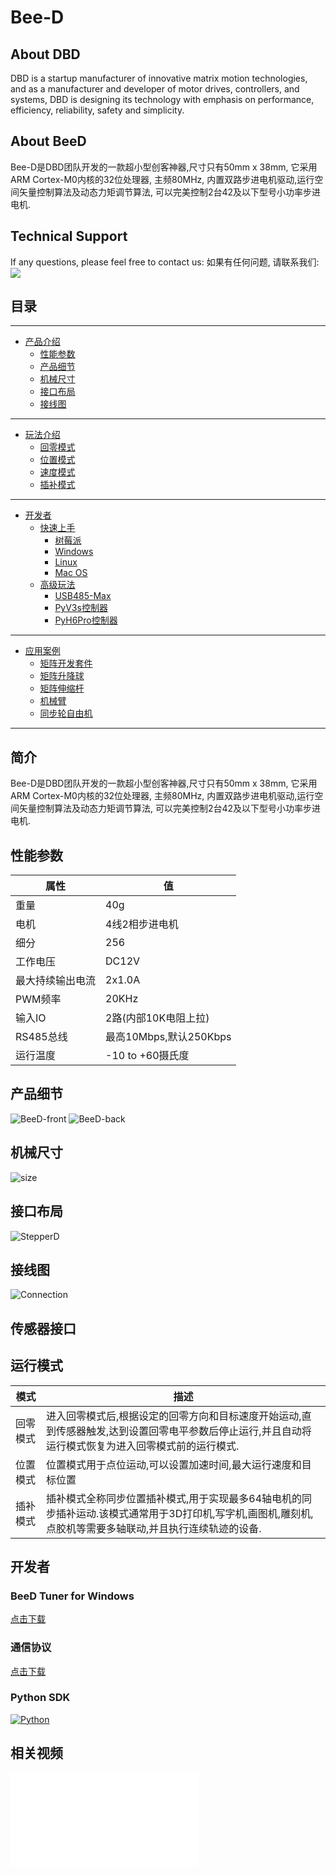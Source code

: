 # Bee-D



## About DBD
DBD is a startup manufacturer of innovative matrix motion technologies, and as a manufacturer and developer of motor drives, controllers, and systems, DBD is designing its technology with emphasis on performance, efficiency, reliability, safety and simplicity.
## About BeeD
Bee-D是DBD团队开发的一款超小型创客神器,尺寸只有50mm x 38mm, 它采用ARM Cortex-M0内核的32位处理器, 主频80MHz, 内置双路步进电机驱动,运行空间矢量控制算法及动态力矩调节算法, 可以完美控制2台42及以下型号小功率步进电机.
## Technical Support
If any questions, please feel free to contact us:
如果有任何问题, 请联系我们:
![](images/wechat.jpg)


## 目录 
----
- [产品介绍](#产品介绍)
  - [性能参数](#性能参数)
  - [产品细节](#产品细节)
  - [机械尺寸](#机械尺寸)
  - [接口布局](#接口布局)
  - [接线图](#接线图)
----  
- [玩法介绍](#玩法介绍)
  - [回零模式](#运行模式)
  - [位置模式](#位置模式)
  - [速度模式](#速度模式)
  - [插补模式](#插补模式)  
----
- [开发者](#开发者)
    - [快速上手](#快速上手)
      - [树莓派](#树莓派)
      - [Windows](#windows-pc)
      - [Linux](#linux-pc)
      - [Mac OS](#mac-os)
  - [高级玩法](#环境搭建)
    - [USB485-Max](#pyv3s控制器)
    - [PyV3s控制器](#pyv3s控制器)
    - [PyH6Pro控制器](#pyh6s控制器)
----
- [应用案例](#应用案例)
  - [矩阵开发套件](#矩阵开发套件)
  - [矩阵升降球](#矩阵升降球)
  - [矩阵伸缩杆](#矩阵伸缩杆)
  - [机械臂](#机械臂)
  - [同步轮自由机](#同步轮自由机)
----
## 简介
Bee-D是DBD团队开发的一款超小型创客神器,尺寸只有50mm x 38mm, 它采用ARM Cortex-M0内核的32位处理器, 主频80MHz, 内置双路步进电机驱动,运行空间矢量控制算法及动态力矩调节算法, 可以完美控制2台42及以下型号小功率步进电机.

## 性能参数

| 属性 | 值 |
|------|----|
| 重量 | 40g |
| 电机 | 4线2相步进电机 |
| 细分 | 256 |
| 工作电压 | DC12V |
| 最大持续输出电流 | 2x1.0A |
| PWM频率 | 20KHz |
| 输入IO | 2路(内部10K电阻上拉) |
| RS485总线 | 最高10Mbps,默认250Kbps |
| 运行温度 | -10 to +60摄氏度 |

## 产品细节

![BeeD-front](images/BeeD-front.png)
![BeeD-back](images/BeeD-back.png)

## 机械尺寸

![size](images/size.png)

## 接口布局

![StepperD](images/StepperD.png)

## 接线图

![Connection](images/Connection.png)

## 传感器接口

## 运行模式

| 模式 | 描述 |
|------|------|
| 回零模式 | 进入回零模式后,根据设定的回零方向和目标速度开始运动,直到传感器触发,达到设置回零电平参数后停止运行,并且自动将运行模式恢复为进入回零模式前的运行模式. |
| 位置模式 | 位置模式用于点位运动,可以设置加速时间,最大运行速度和目标位置 |
| 插补模式 | 插补模式全称同步位置插补模式,用于实现最多64轴电机的同步插补运动.该模式通常用于3D打印机,写字机,画图机,雕刻机,点胶机等需要多轴联动,并且执行连续轨迹的设备. |

## 开发者

### BeeD Tuner for Windows

[点击下载](downloads/BeeD.zip)

### 通信协议

[点击下载](downloads/BeeD通信协议V050114.xls)

### Python SDK

[![Python](images/Python.png)](downloads/BeeD-SDK.zip)

## 相关视频

[![视频](//player.bilibili.com/player.html?aid=993886569&bvid=BV1cx4y1A7iZ&cid=1066574485&p=1)](//player.bilibili.com/player.html?aid=993886569&bvid=BV1cx4y1A7iZ&cid=1066574485&p=1)
